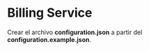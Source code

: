 # Billing Service

Crear el archivo **configuration.json** a partir del **configuration.example.json**.
